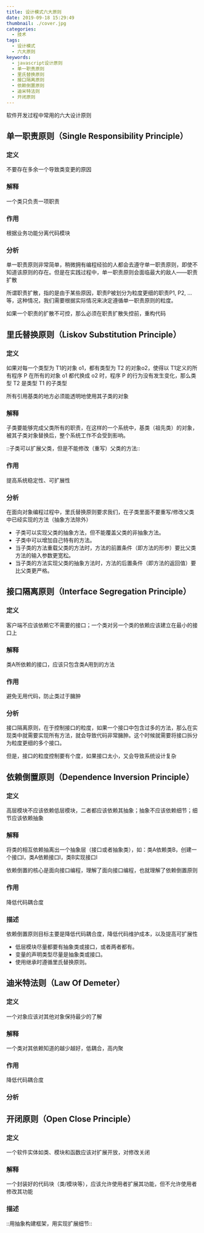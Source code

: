 ```yaml
---
title: 设计模式六大原则
date: 2019-09-18 15:29:49
thumbnail: ./cover.jpg
categories:
  - 技术
tags:
  - 设计模式
  - 六大原则
keywords:
  - javascript设计原则
  - 单一职责原则
  - 里氏替换原则
  - 接口隔离原则
  - 依赖倒置原则
  - 迪米特法则
  - 开闭原则
---
```


软件开发过程中常用的六大设计原则
<!-- more -->

## 单一职责原则（Single Responsibility Principle）

### 定义

不要存在多余一个导致类变更的原因

### 解释

一个类只负责一项职责

### 作用

根据业务功能分离代码模块

### 分析

单一职责原则非常简单，稍微拥有编程经验的人都会去遵守单一职责原则，即使不知道该原则的存在。但是在实践过程中，单一职责原则会面临最大的敌人——职责扩散

所谓职责扩散，指的是由于某些原因，职责P被划分为粒度更细的职责P1, P2, …等，这种情况，我们需要根据实际情况来决定遵循单一职责原则的粒度。

如果一个职责的扩散不可控，那么必须在职责扩散失控前，重构代码

## 里氏替换原则（Liskov Substitution Principle）

### 定义

如果对每一个类型为 T1的对象 o1，都有类型为 T2 的对象o2，使得以 T1定义的所有程序 P 在所有的对象 o1 都代换成 o2 时，程序 P 的行为没有发生变化，那么类型 T2 是类型 T1 的子类型

所有引用基类的地方必须能透明地使用其子类的对象

### 解释

子类要能够完成父类所有的职责，在这样的一个系统中，基类（祖先类）的对象，被其子类对象替换后，整个系统工作不会受到影响。

::子类可以扩展父类，但是不能修改（重写）父类的方法::

### 作用

提高系统稳定性、可扩展性

### 分析

在面向对象编程过程中，里氏替换原则要求我们，在子类里面不要重写/修改父类中已经实现的方法（抽象方法除外）

* 子类可以实现父类的抽象方法，但不能覆盖父类的非抽象方法。
* 子类中可以增加自己特有的方法。
* 当子类的方法重载父类的方法时，方法的前置条件（即方法的形参）要比父类方法的输入参数更宽松。
* 当子类的方法实现父类的抽象方法时，方法的后置条件（即方法的返回值）要比父类更严格。

## 接口隔离原则（Interface Segregation Principle）

### 定义

客户端不应该依赖它不需要的接口；一个类对另一个类的依赖应该建立在最小的接口上

### 解释

类A所依赖的接口，应该只包含类A用到的方法

### 作用

避免无用代码，防止类过于臃肿

### 分析

接口隔离原则，在于控制接口的粒度，如果一个接口中包含过多的方法，那么在实现类中就需要实现所有方法，就会导致代码非常臃肿。这个时候就需要将接口拆分为粒度更细的多个接口。

但是，接口的粒度控制要有个度，如果接口太小，又会导致系统设计复杂

## 依赖倒置原则（Dependence Inversion Principle）

### 定义

高层模块不应该依赖低层模块，二者都应该依赖其抽象；抽象不应该依赖细节；细节应该依赖抽象

### 解释

将类的相互依赖抽离出一个抽象层（接口或者抽象类），如：类A依赖类B，创建一个接口I，类A依赖接口I，类B实现接口I

依赖倒置的核心是面向接口编程，理解了面向接口编程，也就理解了依赖倒置原则

### 作用

降低代码耦合度

### 描述

依赖倒置原则目标主要是降低代码耦合度，降低代码维护成本，以及提高可扩展性

* 低层模块尽量都要有抽象类或接口，或者两者都有。
* 变量的声明类型尽量是抽象类或接口。
* 使用继承时遵循里氏替换原则。

## 迪米特法则（Law Of Demeter）

### 定义

一个对象应该对其他对象保持最少的了解

### 解释

一个类对其依赖知道的越少越好，低耦合，高内聚

### 作用

降低代码耦合度

### 分析

## 开闭原则（Open Close Principle）

### 定义

一个软件实体如类、模块和函数应该对扩展开放，对修改关闭

### 解释

一个封装好的代码块（类/模块等），应该允许使用者扩展其功能，但不允许使用者修改其功能

### 描述

::用抽象构建框架，用实现扩展细节::
